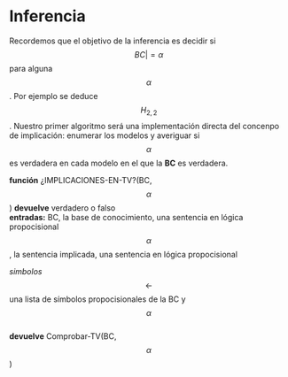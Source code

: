 # Inferencia
Recordemos que el objetivo de la inferencia es decidir si $$BC |= \alpha$$ para alguna $$\alpha$$. Por ejemplo se deduce $$H_{2,2}$$. Nuestro primer algoritmo será una implementación directa del concenpo de implicación: enumerar los modelos y averiguar si $$\alpha$$ es verdadera en cada modelo en el que la **BC** es verdadera.   

**función** ¿IMPLICACIONES-EN-TV?(BC,$$\alpha$$) **devuelve** verdadero o falso   
**entradas:** BC, la base de conocimiento, una sentencia en lógica propocisional
$$\alpha$$, la sentencia implicada, una sentencia en lógica propocisional    

_simbolos_  $$\leftarrow$$ una lista de símbolos propocisionales de la BC y $$\alpha$$   
**devuelve**  Comprobar-TV(BC,$$\alpha$$)   

